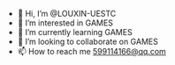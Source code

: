 - 👋 Hi, I’m @LOUXIN-UESTC
- 👀 I’m interested in GAMES
- 🌱 I’m currently learning GAMES
- 💞️ I’m looking to collaborate on GAMES
- 📫 How to reach me 599114166@qq.com

<!---
LOUXIN-UESTC/LOUXIN-UESTC is a ✨ special ✨ repository because its `README.md` (this file) appears on your GitHub profile.
You can click the Preview link to take a look at your changes.
--->
